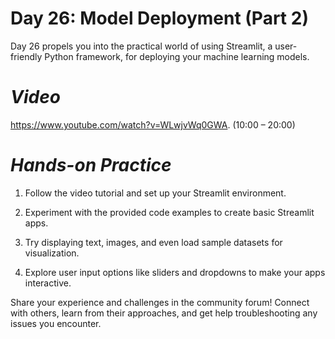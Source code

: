 # **Day 26: Model Deployment (Part 2)**

Day 26 propels you into the practical world of using Streamlit, a user-friendly Python framework, for deploying your machine learning models. 

# *Video*

https://www.youtube.com/watch?v=WLwjvWq0GWA. (10:00 – 20:00)

# *Hands-on Practice*

1.	Follow the video tutorial and set up your Streamlit environment.

2.	Experiment with the provided code examples to create basic Streamlit apps.

3.	Try displaying text, images, and even load sample datasets for visualization.

4.	Explore user input options like sliders and dropdowns to make your apps interactive.

Share your experience and challenges in the community forum! Connect with others, learn from their approaches, and get help troubleshooting any issues you encounter.
